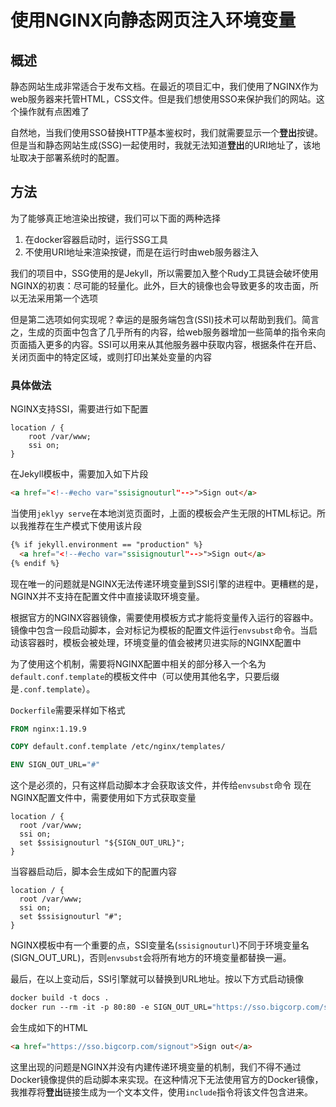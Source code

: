 

# 使用NGINX向静态网页注入环境变量

## 概述
静态网站生成非常适合于发布文档。在最近的项目汇中，我们使用了NGINX作为web服务器来托管HTML，CSS文件。但是我们想使用SSO来保护我们的网站。这个操作就有点困难了

自然地，当我们使用SSO替换HTTP基本鉴权时，我们就需要显示一个**登出**按键。但是当和静态网站生成(SSG)一起使用时，我就无法知道**登出**的URI地址了，该地址取决于部署系统时的配置。


## 方法
为了能够真正地渲染出按键，我们可以下面的两种选择
1. 在docker容器启动时，运行SSG工具
1. 不使用URI地址来渲染按键，而是在运行时由web服务器注入

我们的项目中，SSG使用的是Jekyll，所以需要加入整个Rudy工具链会破坏使用NGINX的初衷：尽可能的轻量化。此外，巨大的镜像也会导致更多的攻击面，所以无法采用第一个选项

但是第二选项如何实现呢？幸运的是服务端包含(SSI)技术可以帮助到我们。简言之，生成的页面中包含了几乎所有的内容，给web服务器增加一些简单的指令来向页面插入更多的内容。SSI可以用来从其他服务器中获取内容，根据条件在开启、关闭页面中的特定区域，或则打印出某处变量的内容

### 具体做法
NGINX支持SSI，需要进行如下配置
```nginx
location / {
	root /var/www;
	ssi on;
}
```

在Jekyll模板中，需要加入如下片段
```html
<a href="<!--#echo var="ssisignouturl"-->">Sign out</a>
```

当使用`jeklyy serve`在本地浏览页面时，上面的模板会产生无限的HTML标记。所以我推荐在生产模式下使用该片段
```html
{% if jekyll.environment == "production" %}
  <a href="<!--#echo var="ssisignouturl"-->">Sign out</a>
{% endif %}
```

现在唯一的问题就是NGINX无法传递环境变量到SSI引擎的进程中。更糟糕的是，NGINX并不支持在配置文件中直接读取环境变量。

根据官方的NGINX容器镜像，需要使用模板方式才能将变量传入运行的容器中。镜像中包含一段启动脚本，会对标记为模板的配置文件运行`envsubst`命令。当启动该容器时，模板会被处理，环境变量的值会被拷贝进实际的NGINX配置中

为了使用这个机制，需要将NGINX配置中相关的部分移入一个名为`default.conf.template`的模板文件中（可以使用其他名字，只要后缀是`.conf.template`）。

`Dockerfile`需要采样如下格式
```dockerfile
FROM nginx:1.19.9

COPY default.conf.template /etc/nginx/templates/

ENV SIGN_OUT_URL="#"
```
这个是必须的，只有这样启动脚本才会获取该文件，并传给`envsubst`命令
现在NGINX配置文件中，需要使用如下方式获取变量
```nginx
location / {
  root /var/www;
  ssi on;
  set $ssisignouturl "${SIGN_OUT_URL}";
}
```

当容器启动后，脚本会生成如下的配置内容
```nginx
location / {
  root /var/www;
  ssi on;
  set $ssisignouturl "#";
}
```

NGINX模板中有一个重要的点，SSI变量名(`ssisignouturl`)不同于环境变量名(SIGN_OUT_URL)，否则`envsubst`会将所有地方的环境变量都替换一遍。


最后，在以上变动后，SSI引擎就可以替换到URL地址。按以下方式启动镜像
```dockerfile
docker build -t docs .
docker run --rm -it -p 80:80 -e SIGN_OUT_URL="https://sso.bigcorp.com/signout" docs
```

会生成如下的HTML
```html
<a href="https://sso.bigcorp.com/signout">Sign out</a>
```
这里出现的问题是NGINX并没有内建传递环境变量的机制，我们不得不通过Docker镜像提供的启动脚本来实现。在这种情况下无法使用官方的Docker镜像，我推荐将**登出**链接生成为一个文本文件，使用`include`指令将该文件包含进来。